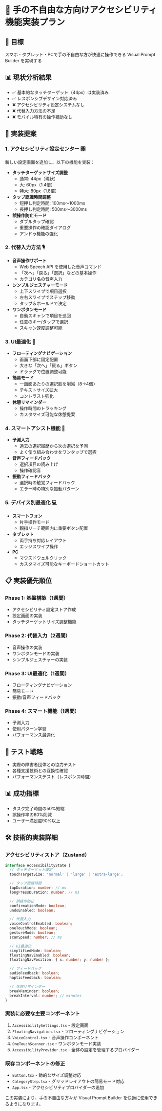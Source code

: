 # 🦾 手の不自由な方向けアクセシビリティ機能実装プラン

## 🎯 目標

スマホ・タブレット・PCで手の不自由な方が快適に操作できる Visual Prompt
Builder を実現する

## 📊 現状分析結果

- ✅ 基本的なタッチターゲット（44px）は実装済み
- ✅ レスポンシブデザイン対応済み
- ❌ アクセシビリティ設定システムなし
- ❌ 代替入力方法の不足
- ❌ モバイル特有の操作補助なし

## 🚀 実装提案

### 1. **アクセシビリティ設定センター** 🎛️

新しい設定画面を追加し、以下の機能を実装：

- **タッチターゲットサイズ調整**
  - 通常: 44px（現状）
  - 大: 60px（1.4倍）
  - 特大: 80px（1.8倍）
- **タップ認識時間調整**
  - 短押し判定時間: 100ms〜1000ms
  - 長押し判定時間: 500ms〜3000ms
- **誤操作防止モード**
  - ダブルタップ確認
  - 重要操作の確認ダイアログ
  - アンドゥ機能の強化

### 2. **代替入力方法** 🎙️

- **音声操作サポート**
  - Web Speech API を使用した音声コマンド
  - 「次へ」「戻る」「選択」などの基本操作
  - カテゴリ名の音声入力
- **シンプルジェスチャーモード**
  - 上下スワイプで項目選択
  - 左右スワイプでステップ移動
  - タップ＆ホールドで決定
- **ワンボタンモード**
  - 自動スキャンで項目を巡回
  - 任意のキー/タップで選択
  - スキャン速度調整可能

### 3. **UI最適化** 📱

- **フローティングナビゲーション**
  - 画面下部に固定配置
  - 大きな「次へ」「戻る」ボタン
  - ドラッグで位置調整可能
- **簡易モード**
  - 一画面あたりの選択肢を削減（8→4個）
  - テキストサイズ拡大
  - コントラスト強化
- **休憩リマインダー**
  - 操作時間のトラッキング
  - カスタマイズ可能な休憩提案

### 4. **スマートアシスト機能** 🤖

- **予測入力**
  - 過去の選択履歴から次の選択を予測
  - よく使う組み合わせをワンタップで選択
- **音声フィードバック**
  - 選択項目の読み上げ
  - 操作確認音
- **振動フィードバック**
  - 選択時の触覚フィードバック
  - エラー時の特別な振動パターン

### 5. **デバイス別最適化** 💻

- **スマートフォン**
  - 片手操作モード
  - 親指リーチ範囲内に重要ボタン配置
- **タブレット**
  - 両手持ち対応レイアウト
  - エッジスワイプ操作
- **PC**
  - マウスドウェルクリック
  - カスタマイズ可能なキーボードショートカット

## 📋 実装優先順位

### Phase 1: 基盤構築（1週間）

- アクセシビリティ設定ストア作成
- 設定画面の実装
- タッチターゲットサイズ調整機能

### Phase 2: 代替入力（2週間）

- 音声操作の実装
- ワンボタンモードの実装
- シンプルジェスチャーの実装

### Phase 3: UI最適化（1週間）

- フローティングナビゲーション
- 簡易モード
- 振動/音声フィードバック

### Phase 4: スマート機能（1週間）

- 予測入力
- 使用パターン学習
- パフォーマンス最適化

## 🧪 テスト戦略

- 実際の障害者団体との協力テスト
- 各種支援技術との互換性確認
- パフォーマンステスト（レスポンス時間）

## 📊 成功指標

- タスク完了時間の50%短縮
- 誤操作率の80%削減
- ユーザー満足度90%以上

## 🛠️ 技術的実装詳細

### アクセシビリティストア（Zustand）

```typescript
interface AccessibilityState {
  // タッチターゲット設定
  touchTargetSize: 'normal' | 'large' | 'extra-large';

  // タップ認識時間
  tapDuration: number; // ms
  longPressDuration: number; // ms

  // 誤操作防止
  confirmationMode: boolean;
  undoEnabled: boolean;

  // 代替入力
  voiceControlEnabled: boolean;
  oneTouchMode: boolean;
  gestureMode: boolean;
  scanSpeed: number; // ms

  // UI最適化
  simplifiedMode: boolean;
  floatingNavEnabled: boolean;
  floatingNavPosition: { x: number; y: number };

  // フィードバック
  audioFeedback: boolean;
  hapticFeedback: boolean;

  // 休憩リマインダー
  breakReminder: boolean;
  breakInterval: number; // minutes
}
```

### 実装に必要な主要コンポーネント

1. `AccessibilitySettings.tsx` - 設定画面
2. `FloatingNavigation.tsx` - フローティングナビゲーション
3. `VoiceControl.tsx` - 音声操作コンポーネント
4. `OneTouchScanner.tsx` - ワンボタンモード実装
5. `AccessibilityProvider.tsx` - 全体の設定を管理するプロバイダー

### 既存コンポーネントの修正

- `Button.tsx` - 動的なサイズ調整対応
- `CategoryStep.tsx` - グリッドレイアウトの簡易モード対応
- `App.tsx` - アクセシビリティプロバイダーの追加

この実装により、手の不自由な方々が Visual Prompt
Builder を快適に使用できるようになります。
